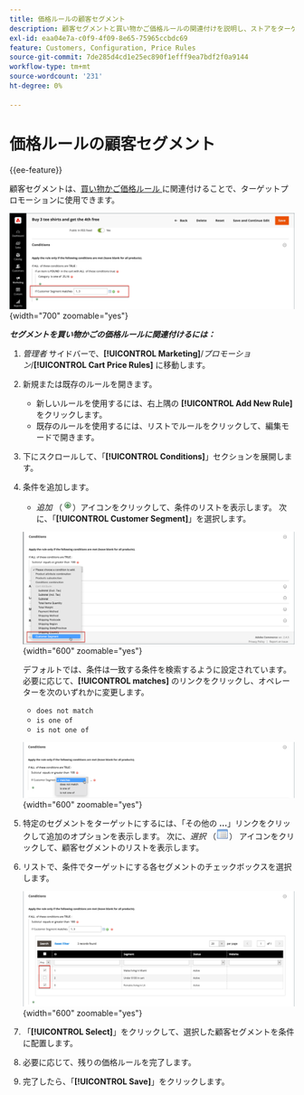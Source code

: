 ```yaml
---
title: 価格ルールの顧客セグメント
description: 顧客セグメントと買い物かご価格ルールの関連付けを説明し、ストアをターゲットにしたプロモーションを定義できるようにします。
exl-id: eaa04e7a-c0f9-4f09-8e65-75965ccbdc69
feature: Customers, Configuration, Price Rules
source-git-commit: 7de285d4cd1e25ec890f1efff9ea7bdf2f0a9144
workflow-type: tm+mt
source-wordcount: '231'
ht-degree: 0%

---
```


# 価格ルールの顧客セグメント

{{ee-feature}}

顧客セグメントは、[&#x200B; 買い物かご価格ルール &#x200B;](../merchandising-promotions/price-rules-cart.md) に関連付けることで、ターゲットプロモーションに使用できます。

![&#x200B; 買い物かご価格ルール – ターゲット顧客セグメント &#x200B;](assets/price-rule-cart-condition-segments.png){width="700" zoomable="yes"}

_&#x200B;**セグメントを買い物かごの価格ルールに関連付けるには：**&#x200B;_

1. _管理者_ サイドバーで、**[!UICONTROL Marketing]**/_プロモーション_/**[!UICONTROL Cart Price Rules]** に移動します。

1. 新規または既存のルールを開きます。

   * 新しいルールを使用するには、右上隅の **[!UICONTROL Add New Rule]** をクリックします。
   * 既存のルールを使用するには、リストでルールをクリックして、編集モードで開きます。

1. 下にスクロールして、「**[!UICONTROL Conditions]**」セクションを展開します。

1. 条件を追加します。

   * _追加_ （![&#x200B; リストアイコン &#x200B;](../assets/icon-add-green-circle.png)）アイコンをクリックして、条件のリストを表示します。 次に、「**[!UICONTROL Customer Segment]**」を選択します。

   ![&#x200B; 買い物かご価格ルール – 顧客セグメント条件を追加 &#x200B;](assets/condition-customer-segment.png){width="600" zoomable="yes"}

   デフォルトでは、条件は一致する条件を検索するように設定されています。 必要に応じて、**[!UICONTROL matches]** のリンクをクリックし、オペレーターを次のいずれかに変更します。

   * `does not match`
   * `is one of`
   * `is not one of`

   ![&#x200B; 条件演算子 &#x200B;](assets/price-rule-condition-customer-segment-operator.png){width="600" zoomable="yes"}

1. 特定のセグメントをターゲットにするには、「その他の **...**」リンクをクリックして追加のオプションを表示します。 次に、_選択_ （![&#x200B; リストアイコン &#x200B;](../assets/icon-list-chooser.png)） アイコンをクリックして、顧客セグメントのリストを表示します。

1. リストで、条件でターゲットにする各セグメントのチェックボックスを選択します。

   ![&#x200B; 買い物かご価格ルール – 条件選択リスト &#x200B;](assets/condition-segment-chooser-list.png){width="600" zoomable="yes"}

1. 「**[!UICONTROL Select]**」をクリックして、選択した顧客セグメントを条件に配置します。

1. 必要に応じて、残りの価格ルールを完了します。

1. 完了したら、「**[!UICONTROL Save]**」をクリックします。

